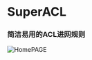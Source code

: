 # SuperACL 
### 简洁易用的ACL进网规则 
![HomePAGE](https://img.shields.io/badge/home-page-blue.svg?style=flat)
